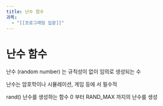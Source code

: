 ```yaml
---
title: 난수 함수
과목:
  - "[[프로그래밍 입문]]"
---
```


# 난수 함수

난수 (random number) 는 규칙성이 없이 임의로 생성되는 수

난수는 암호학이나 시뮬레이션, 게임 등에 서 필수적

rand()
난수를 생성하는 함수
0 부터 RAND_MAX 까지의 난수를 생성
